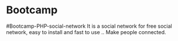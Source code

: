 # Bootcamp
#Bootcamp-PHP-social-network It is a social network for free social network, easy to install and fast to use .. Make people connected.
